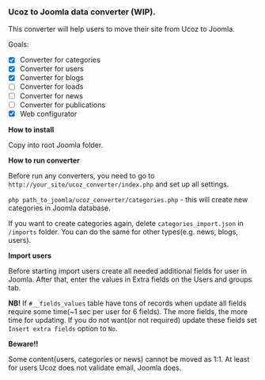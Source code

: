 ### Ucoz to Joomla data converter (WIP).

This converter will help users to move their site from Ucoz to Joomla.

Goals:

- [x] Converter for categories
- [x] Converter for users
- [x] Converter for blogs
- [ ] Converter for loads
- [ ] Converter for news
- [ ] Converter for publications
- [x] Web configurator

**How to install**

Copy into root Joomla folder.

**How to run converter**

Before run any converters, you need to go to `http://your_site/ucoz_converter/index.php` and set up all settings.

`php path_to_joomla/ucoz_converter/categories.php` - this will create new categories in Joomla database.

If you want to create categories again, delete `categories_import.json` in `/imports` folder. You can do the same for other types(e.g. news, blogs, users).

**Import users**

Before starting import users create all needed additional fields for user in Joomla. After that, enter the values in Extra fields on the Users and groups tab.

**NB!** If `#__fields_values` table have tons of records when update all fields require some time(~1 sec per user for 6 fields). The more fields, the more time for updating. If you do not want(or not required) update these fields set `Insert extra fields` option to `No`.

**Beware!!**

Some content(users, categories or news) cannot be moved as 1:1. At least for users Ucoz does not validate email, Joomla does.
